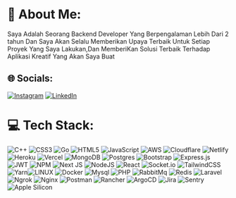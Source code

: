 # 💫 About Me:
Saya Adalah Seorang Backend Developer Yang Berpengalaman 
Lebih Dari 2 tahun Dan Saya Akan Selalu 
Memberikan Upaya Terbaik Untuk 
Setiap Proyek Yang Saya 
Lakukan,Dan MemberiKan Solusi Terbaik 
Terhadap Aplikasi Kreatif Yang 
Akan Saya Buat


## 🌐 Socials:
[![Instagram](https://img.shields.io/badge/Instagram-%23E4405F.svg?logo=Instagram&logoColor=white)](https://instagram.com/rzktrt_) [![LinkedIn](https://img.shields.io/badge/LinkedIn-%230077B5.svg?logo=linkedin&logoColor=white)](https://www.linkedin.com/in/rizki-tirta-buwono-741027202/) 

# 💻 Tech Stack:
![C++](https://img.shields.io/badge/c++-%2300599C.svg?style=for-the-badge&logo=c%2B%2B&logoColor=white) ![CSS3](https://img.shields.io/badge/css3-%231572B6.svg?style=for-the-badge&logo=css3&logoColor=white) ![Go](https://img.shields.io/badge/go-%2300ADD8.svg?style=for-the-badge&logo=go&logoColor=white) ![HTML5](https://img.shields.io/badge/html5-%23E34F26.svg?style=for-the-badge&logo=html5&logoColor=white) ![JavaScript](https://img.shields.io/badge/javascript-%23323330.svg?style=for-the-badge&logo=javascript&logoColor=%23F7DF1E)  ![AWS](https://img.shields.io/badge/AWS-%23FF9900.svg?style=for-the-badge&logo=amazon-aws&logoColor=white) ![Cloudflare](https://img.shields.io/badge/Cloudflare-F38020?style=for-the-badge&logo=Cloudflare&logoColor=white) ![Netlify](https://img.shields.io/badge/netlify-%23000000.svg?style=for-the-badge&logo=netlify&logoColor=#00C7B7) ![Heroku](https://img.shields.io/badge/heroku-%23430098.svg?style=for-the-badge&logo=heroku&logoColor=white) ![Vercel](https://img.shields.io/badge/vercel-%23000000.svg?style=for-the-badge&logo=vercel&logoColor=white) ![MongoDB](https://img.shields.io/badge/MongoDB-%234ea94b.svg?style=for-the-badge&logo=mongodb&logoColor=white) ![Postgres](https://img.shields.io/badge/postgres-%23316192.svg?style=for-the-badge&logo=postgresql&logoColor=white) ![Bootstrap](https://img.shields.io/badge/bootstrap-%23563D7C.svg?style=for-the-badge&logo=bootstrap&logoColor=white) ![Express.js](https://img.shields.io/badge/express.js-%23404d59.svg?style=for-the-badge&logo=express&logoColor=%2361DAFB) ![JWT](https://img.shields.io/badge/JWT-black?style=for-the-badge&logo=JSON%20web%20tokens) ![NPM](https://img.shields.io/badge/NPM-%23000000.svg?style=for-the-badge&logo=npm&logoColor=white) ![Next JS](https://img.shields.io/badge/Next-black?style=for-the-badge&logo=next.js&logoColor=white) ![NodeJS](https://img.shields.io/badge/node.js-6DA55F?style=for-the-badge&logo=node.js&logoColor=white) ![React](https://img.shields.io/badge/react-%2320232a.svg?style=for-the-badge&logo=react&logoColor=%2361DAFB) ![Socket.io](https://img.shields.io/badge/Socket.io-black?style=for-the-badge&logo=socket.io&badgeColor=010101)  ![TailwindCSS](https://img.shields.io/badge/tailwindcss-%2338B2AC.svg?style=for-the-badge&logo=tailwind-css&logoColor=white) ![Yarn](https://img.shields.io/badge/yarn-%232C8EBB.svg?style=for-the-badge&logo=yarn&logoColor=white)![LINUX](https://img.shields.io/badge/Linux-FCC624?style=for-the-badge&logo=linux&logoColor=black) 
![Docker](https://img.shields.io/badge/Docker-2CA5E0?style=for-the-badge&logo=docker&logoColor=white) ![Mysql](https://img.shields.io/badge/MySQL-005C84?style=for-the-badge&logo=mysql&logoColor=white) ![PHP](https://img.shields.io/badge/PHP-777BB4?style=for-the-badge&logo=php&logoColor=white) ![RabbitMq](https://img.shields.io/badge/rabbitmq-%23FF6600.svg?&style=for-the-badge&logo=rabbitmq&logoColor=white) ![Redis](https://img.shields.io/badge/redis-%23DD0031.svg?&style=for-the-badge&logo=redis&logoColor=white) ![Laravel](https://img.shields.io/badge/Laravel-FF2D20?style=for-the-badge&logo=laravel&logoColor=white) ![Ngrok](https://img.shields.io/badge/ngrok-140648?style=for-the-badge&logo=Ngrok&logoColor=white)
![Nginx](https://img.shields.io/badge/Nginx-009639?style=for-the-badge&logo=nginx&logoColor=white) ![Postman](https://img.shields.io/badge/Postman-FF6C37?style=for-the-badge&logo=Postman&logoColor=white) ![Rancher](https://img.shields.io/badge/Rancher-0075A8?style=for-the-badge&logo=rancher&logoColor=white) ![ArgoCD](https://img.shields.io/badge/Argo%20CD-1e0b3e?style=for-the-badge&logo=argo&logoColor=#d16044) ![Jira](https://img.shields.io/badge/Jira-0052CC?style=for-the-badge&logo=Jira&logoColor=white) ![Sentry](https://img.shields.io/badge/Sentry-black?style=for-the-badge&logo=Sentry&logoColor=#362D59) ![Apple Silicon](https://img.shields.io/badge/apple%20silicon-333333?style=for-the-badge&logo=apple&logoColor=white)

